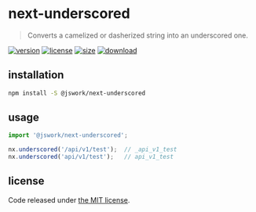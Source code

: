 # next-underscored
> Converts a camelized or dasherized string into an underscored one.

[![version][version-image]][version-url]
[![license][license-image]][license-url]
[![size][size-image]][size-url]
[![download][download-image]][download-url]

## installation
```bash
npm install -S @jswork/next-underscored
```

## usage
```js
import '@jswork/next-underscored';

nx.underscored('/api/v1/test');  // _api_v1_test
nx.underscored('api/v1/test');   // api_v1_test
```

## license
Code released under [the MIT license](https://github.com/afeiship/next-underscored/blob/master/LICENSE.txt).

[version-image]: https://img.shields.io/npm/v/@jswork/next-underscored
[version-url]: https://npmjs.org/package/@jswork/next-underscored

[license-image]: https://img.shields.io/npm/l/@jswork/next-underscored
[license-url]: https://github.com/afeiship/next-underscored/blob/master/LICENSE.txt

[size-image]: https://img.shields.io/bundlephobia/minzip/@jswork/next-underscored
[size-url]: https://github.com/afeiship/next-underscored/blob/master/dist/next-underscored.min.js

[download-image]: https://img.shields.io/npm/dm/@jswork/next-underscored
[download-url]: https://www.npmjs.com/package/@jswork/next-underscored
